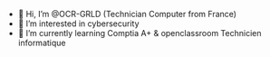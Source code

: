 - 👋 Hi, I’m @OCR-GRLD (Technician Computer from France)
- 👀 I’m interested in cybersecurity
- 🌱 I’m currently learning Comptia A+ & openclassroom Technicien informatique 
<!---
OCR-GRLD/OCR-GRLD is a ✨ special ✨ repository because its `README.md` (this file) appears on your GitHub profile.
You can click the Preview link to take a look at your changes.
--->
